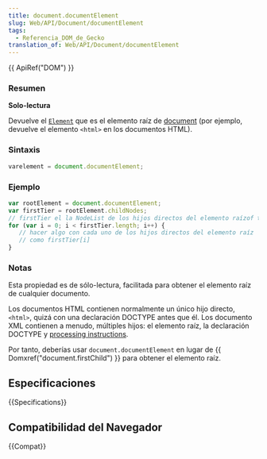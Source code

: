 ```yaml
---
title: document.documentElement
slug: Web/API/Document/documentElement
tags:
  - Referencia_DOM_de_Gecko
translation_of: Web/API/Document/documentElement
---
```


{{ ApiRef("DOM") }}

### Resumen

**Solo-lectura**

Devuelve el [`Element`](/es/DOM/element) que es el elemento raíz de [document](/es/DOM/document) (por ejemplo, devuelve el elemento `<html>` en los documentos HTML).

### Sintaxis

```js
varelement = document.documentElement;
```

### Ejemplo

```js
var rootElement = document.documentElement;
var firstTier = rootElement.childNodes;
// firstTier el la NodeList de los hijos directos del elemento raízof the direct children of the root element
for (var i = 0; i < firstTier.length; i++) {
   // hacer algo con cada uno de los hijos directos del elemento raíz
   // como firstTier[i]
}
```

### Notas

Esta propiedad es de sólo-lectura, facilitada para obtener el elemento raíz de cualquier documento.

Los documentos HTML contienen normalmente un único hijo directo, `<html>`, quizá con una declaración DOCTYPE antes que él. Los documento XML contienen a menudo, múltiples hijos: el elemento raíz, la declaración DOCTYPE y [processing instructions](/es/DOM/ProcessingInstruction).

Por tanto, deberías usar `document.documentElement` en lugar de {{ Domxref("document.firstChild") }} para obtener el elemento raíz.

## Especificaciones

{{Specifications}}

## Compatibilidad del Navegador

{{Compat}}
